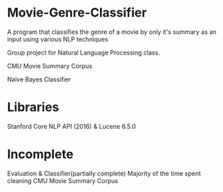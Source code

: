 # Movie-Genre-Classifier
A program that classifies the genre of a movie by only it's summary as an input using various NLP techniques

Group project for Natural Language Processing class.

CMU Movie Summary Corpus

Naïve Bayes Classifier

# Libraries

  Stanford Core NLP API (2016) & 
  Lucene 6.5.0
  
  
  
# Incomplete
  
  Evaluation & 
  Classifier(partially complete)
  Majority of the time spent cleaning CMU Movie Summary Corpus
